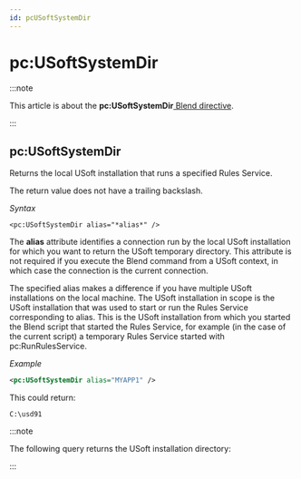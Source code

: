 ```yaml
---
id: pcUSoftSystemDir
---
```


# pc:USoftSystemDir




:::note

This article is about the **pc:USoftSystemDir**[ Blend directive](/Repositories/Blend_directives).

:::

## **pc:USoftSystemDir**

Returns the local USoft installation that runs a specified Rules Service.

The return value does not have a trailing backslash.

*Syntax*

```
<pc:USoftSystemDir alias="*alias*" />
```

The **alias** attribute identifies a connection run by the local USoft installation for which you want to return the USoft temporary directory. This attribute is not required if you execute the Blend command from a USoft context, in which case the connection is the current connection.

The specified alias makes a difference if you have multiple USoft installations on the local machine. The USoft installation in scope is the USoft installation that was used to start or run the Rules Service corresponding to alias. This is the USoft installation from which you started the Blend script that started the Rules Service, for example (in the case of the current script) a temporary Rules Service started with pc:RunRulesService.

*Example*

```xml
<pc:USoftSystemDir alias="MYAPP1" />
```

This could return:

```
C:\usd91
```


:::note

The following query returns the USoft installation directory:

:::
